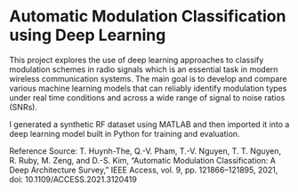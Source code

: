 # Automatic Modulation Classification using Deep Learning 

This project explores the use of deep learning approaches to classify modulation schemes in radio signals which is an essential task in modern wireless communication systems. The main goal is to develop and compare various machine learning models that can reliably identify modulation types under real time conditions and across a wide range of signal to noise ratios (SNRs). 

I generated a synthetic RF dataset using MATLAB and then imported it into a deep learning model built in Python for training and evaluation.

Reference Source: 
T. Huynh-The, Q.-V. Pham, T.-V. Nguyen, T. T. Nguyen, R. Ruby, M. Zeng, and D.-S. Kim, “Automatic Modulation Classification: A Deep Architecture Survey,” IEEE Access, vol. 9, pp. 121866–121895, 2021, doi: 10.1109/ACCESS.2021.3120419
